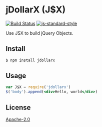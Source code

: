 jDollarX (J$X)
==============

[![Build Status](https://travis-ci.org/Elite-Four/jDollarX.svg?branch=master)](https://travis-ci.org/Elite-Four/jDollarX)
[![js-standard-style](https://img.shields.io/badge/code%20style-standard-brightgreen.svg)](http://standardjs.com/)

Use JSX to build jQuery Objects.

Install
-------

```bash
$ npm install jdollarx
```

Usage
-----

```jsx
var J$X = require('jdollarx')
$('body').append(<div>Hello, world</div>)
```

License
-------

[Apache-2.0](https://github.com/Elite-Four/jDollarX/blob/master/LICENSE)
